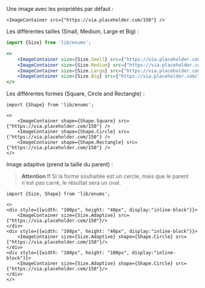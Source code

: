 Une image avec les propriétés par défaut :
```tsx
<ImageContainer src={"https://via.placeholder.com/150"} />
```
Les différentes tailles (Small, Medium, Large et Big) :
```jsx padded
import {Size} from 'lib/enums';

<>
    <ImageContainer size={Size.Small} src={"https://via.placeholder.com/150"} />
    <ImageContainer size={Size.Medium} src={"https://via.placeholder.com/150"} />
    <ImageContainer size={Size.Large} src={"https://via.placeholder.com/150"} />
    <ImageContainer size={Size.Big} src={"https://via.placeholder.com/150"} />
</>
```
Les différentes formes (Square, Circle and Rectangle) :
```tsx padded
import {Shape} from 'lib/enums';

<>
    <ImageContainer shape={Shape.Square} src={"https://via.placeholder.com/150"} />
    <ImageContainer shape={Shape.Circle} src={"https://via.placeholder.com/150"} />
    <ImageContainer shape={Shape.Rectangle} src={"https://via.placeholder.com/150"} />
</>
```

Image adaptive (prend la taille du parent) :
> **Attention !!** Si la forme souhaitée est un cercle, mais que le parent n'est pas carré, le résultat sera un oval.
```tsx padded
import {Size, Shape} from 'lib/enums';

<>
<div style={{width: "100px", height: "40px", display:"inline-block"}}>
    <ImageContainer size={Size.Adaptive} src={"https://via.placeholder.com/150"}/>
</div>
<div style={{width: "100px", height: "40px", display:"inline-block"}}>
    <ImageContainer size={Size.Adaptive} shape={Shape.Circle} src={"https://via.placeholder.com/150"}/>
</div>
<div style={{width: "100px", height: "100px", display:"inline-block"}}>
    <ImageContainer size={Size.Adaptive} shape={Shape.Circle} src={"https://via.placeholder.com/150"}/>
</div>
</>
```